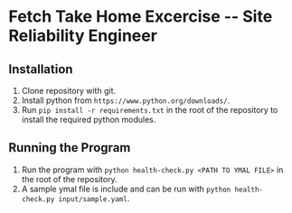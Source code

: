 # Fetch Take Home Excercise -- Site Reliability Engineer

## Installation

1. Clone repository with git.
2. Install python from `https://www.python.org/downloads/`.
3. Run `pip install -r requirements.txt` in the root of the repository to install the required python modules.

## Running the Program

1. Run the program with `python health-check.py <PATH TO YMAL FILE>` in the root of the repository.
2. A sample ymal file is include and can be run with `python health-check.py input/sample.yaml`.

